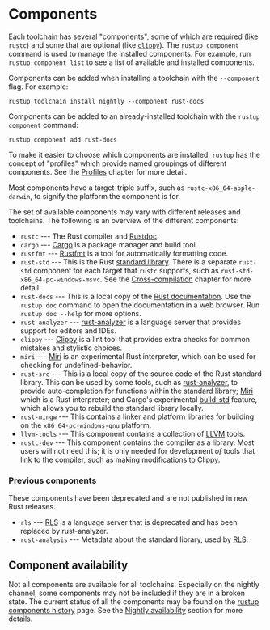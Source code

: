 # Components

Each [toolchain] has several "components", some of which are required (like
`rustc`) and some that are optional (like [`clippy`][clippy]). The `rustup
component` command is used to manage the installed components. For example,
run `rustup component list` to see a list of available and installed
components.

Components can be added when installing a toolchain with the `--component`
flag. For example:

```console
rustup toolchain install nightly --component rust-docs
```

Components can be added to an already-installed toolchain with the `rustup
component` command:

```console
rustup component add rust-docs
```

To make it easier to choose which components are installed, `rustup` has the
concept of "profiles" which provide named groupings of different components.
See the [Profiles] chapter for more detail.

Most components have a target-triple suffix, such as
`rustc-x86_64-apple-darwin`, to signify the platform the component is for.

The set of available components may vary with different releases and
toolchains. The following is an overview of the different components:

* `rustc` --- The Rust compiler and [Rustdoc].
* `cargo` --- [Cargo] is a package manager and build tool.
* `rustfmt` --- [Rustfmt] is a tool for automatically formatting code.
* `rust-std` --- This is the Rust [standard library]. There is a separate
  `rust-std` component for each target that `rustc` supports, such as
  `rust-std-x86_64-pc-windows-msvc`. See the [Cross-compilation] chapter for
  more detail.
* `rust-docs` --- This is a local copy of the [Rust documentation]. Use the
  `rustup doc` command to open the documentation in a web browser. Run `rustup
  doc --help` for more options.
* `rust-analyzer` --- [rust-analyzer] is a language server that provides support
  for editors and IDEs.
* `clippy` --- [Clippy] is a lint tool that provides extra checks for common
  mistakes and stylistic choices.
* `miri` --- [Miri] is an experimental Rust interpreter, which can be used for
  checking for undefined-behavior.
* `rust-src` --- This is a local copy of the source code of the Rust standard
  library. This can be used by some tools, such as [rust-analyzer], to provide
  auto-completion for functions within the standard library; [Miri] which is a
  Rust interpreter; and Cargo's experimental [build-std] feature, which allows
  you to rebuild the standard library locally.
* `rust-mingw` --- This contains a linker and platform libraries for building on
  the `x86_64-pc-windows-gnu` platform.
* `llvm-tools` --- This component contains a collection of [LLVM] tools.
* `rustc-dev` --- This component contains the compiler as a library. Most users
  will not need this; it is only needed for development *of* tools that link
  to the compiler, such as making modifications to [Clippy].

### Previous components

These components have been deprecated and are not published in new Rust releases.

* `rls` --- [RLS] is a language server that is deprecated and has been replaced
  by rust-analyzer.
* `rust-analysis` --- Metadata about the standard library, used by [RLS].

## Component availability

Not all components are available for all toolchains. Especially on the nightly
channel, some components may not be included if they are in a broken state.
The current status of all the components may be found on the [rustup
components history] page. See the [Nightly availability] section for more
details.

[toolchain]: toolchains.md
[standard library]: https://doc.rust-lang.org/std/
[rust documentation]: https://doc.rust-lang.org/
[cross-compilation]: ../cross-compilation.md
[build-std]: https://doc.rust-lang.org/nightly/cargo/reference/unstable.html#build-std
[miri]: https://github.com/rust-lang/miri/
[RLS]: https://github.com/rust-lang/rls
[rust-analyzer]: https://rust-analyzer.github.io/
[rustdoc]: https://doc.rust-lang.org/rustdoc/
[cargo]: https://doc.rust-lang.org/cargo/
[clippy]: https://github.com/rust-lang/rust-clippy
[LLVM]: https://llvm.org/
[rustfmt]: https://github.com/rust-lang/rustfmt
[rustup components history]: https://rust-lang.github.io/rustup-components-history/
[profiles]: profiles.md
[nightly availability]: channels.md#nightly-availability
